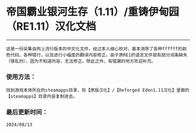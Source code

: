 # 帝国霸业银河生存（1.11）/重铸伊甸园（RE1.11）汉化文档

---

	这是一份采集自网上流行版本的中文化文件，经过本人细心校对，基本消除了各种ffffff的颜色代码、各种错行，以及进行小幅度的翻译内容修正。由于原RE1的语言文件就有部分词条缺失（够乱的），因为不知道内容，无法修正。除此之外，有错漏的地方欢迎补充。


### 使用方法：

	找到游戏本体所在的steamapps目录，将【原版汉化】/【Reforged Eden1.11汉化】里面的【steamapps】目录内容复制进去。


### 最后更新时间：

	2024/08/13

